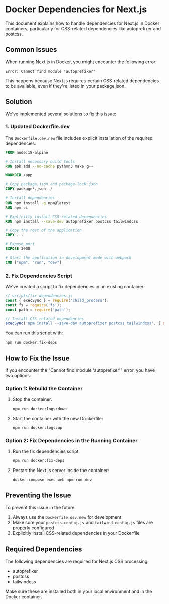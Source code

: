 # Docker Dependencies for Next.js

This document explains how to handle dependencies for Next.js in Docker containers, particularly for CSS-related dependencies like autoprefixer and postcss.

## Common Issues

When running Next.js in Docker, you might encounter the following error:

```
Error: Cannot find module 'autoprefixer'
```

This happens because Next.js requires certain CSS-related dependencies to be available, even if they're listed in your package.json.

## Solution

We've implemented several solutions to fix this issue:

### 1. Updated Dockerfile.dev

The `Dockerfile.dev.new` file includes explicit installation of the required dependencies:

```dockerfile
FROM node:18-alpine

# Install necessary build tools
RUN apk add --no-cache python3 make g++

WORKDIR /app

# Copy package.json and package-lock.json
COPY package*.json ./

# Install dependencies
RUN npm install -g npm@latest
RUN npm ci

# Explicitly install CSS-related dependencies
RUN npm install --save-dev autoprefixer postcss tailwindcss

# Copy the rest of the application
COPY . .

# Expose port
EXPOSE 3000

# Start the application in development mode with webpack
CMD ["npm", "run", "dev"]
```

### 2. Fix Dependencies Script

We've created a script to fix dependencies in an existing container:

```javascript
// scripts/fix-dependencies.js
const { execSync } = require('child_process');
const fs = require('fs');
const path = require('path');

// Install CSS-related dependencies
execSync('npm install --save-dev autoprefixer postcss tailwindcss', { stdio: 'inherit' });
```

You can run this script with:

```bash
npm run docker:fix-deps
```

## How to Fix the Issue

If you encounter the "Cannot find module 'autoprefixer'" error, you have two options:

### Option 1: Rebuild the Container

1. Stop the container:
   ```bash
   npm run docker:logs:down
   ```

2. Start the container with the new Dockerfile:
   ```bash
   npm run docker:logs:up
   ```

### Option 2: Fix Dependencies in the Running Container

1. Run the fix dependencies script:
   ```bash
   npm run docker:fix-deps
   ```

2. Restart the Next.js server inside the container:
   ```bash
   docker-compose exec web npm run dev
   ```

## Preventing the Issue

To prevent this issue in the future:

1. Always use the `Dockerfile.dev.new` for development
2. Make sure your `postcss.config.js` and `tailwind.config.js` files are properly configured
3. Explicitly install CSS-related dependencies in your Dockerfile

## Required Dependencies

The following dependencies are required for Next.js CSS processing:

- autoprefixer
- postcss
- tailwindcss

Make sure these are installed both in your local environment and in the Docker container.
